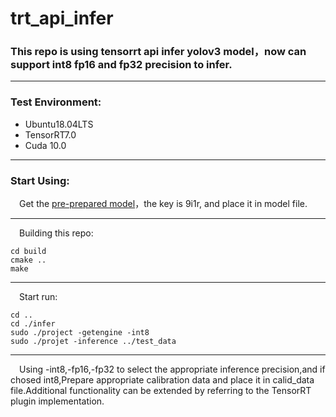 # trt_api_infer
### This repo is using tensorrt api infer yolov3 model，now can support int8 fp16 and fp32 precision to infer.
------
### Test Environment:
- Ubuntu18.04LTS
- TensorRT7.0
- Cuda 10.0
------
### Start Using:
&ensp;&ensp;Get the [pre-prepared model](https://pan.baidu.com/s/1XNRdyEPsD8_MA5wlRV1rNQ)，the key is 9i1r, and place it in model file.

------
&ensp;&ensp;Building this repo:
```
cd build
cmake ..
make
```
------
&ensp;&ensp;Start run:
```
cd ..
cd ./infer
sudo ./project -getengine -int8
sudo ./projet -inference ../test_data
```
------
&ensp;&ensp;Using -int8,-fp16,-fp32 to select the appropriate inference precision,and if chosed int8,Prepare appropriate calibration data and place it in calid_data file.Additional functionality can be extended by referring to the TensorRT plugin implementation.



